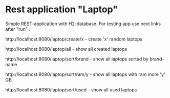 # Rest application "Laptop"
Simple REST-application with H2-database.
For testing app use next links after "run" :

http://localhost:8080/laptop/create/x - create 'x' random laptops

http://localhost:8080/laptop/all - show all created laptops

http://localhost:8080/laptop/sort/brand - show all laptops sorted by brand-name

http://localhost:8080/laptop/sort/ram/y - show all laptops with ram more 'y' GB

http://localhost:8080/laptop/sort/used - show all used laptops


